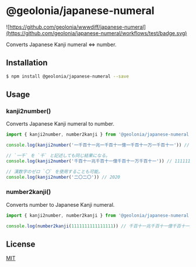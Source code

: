 # @geolonia/japanese-numeral

![https://github.com/geolonia/wwwdiff/japanese-numeral](https://github.com/geolonia/japanese-numeral/workflows/test/badge.svg)

Converts Japanese Kanji numeral <=> number.

## Installation

```bash
$ npm install @geolonia/japanese-numeral --save
```

## Usage

### kanji2number()

Converts Japanese Kanji numeral to number.

```javascript
import { kanji2number, number2kanji } from '@geolonia/japanese-numeral'

console.log(kanji2number('一千百十一兆一千百十一億一千百十一万一千百十一')) // 1111111111111111

// `一千` を `千` と記述しても同じ結果になる。
console.log(kanji2number('千百十一兆千百十一億千百十一万千百十一')) // 1111111111111111

// 漢数字のゼロ `〇` を使用することも可能。
console.log(kanji2number('二〇二〇')) // 2020
```

### number2kanji()

Converts number to Japanese Kanji numeral.

```javascript
import { kanji2number, number2kanji } from '@geolonia/japanese-numeral'

console.log(number2kanji(1111111111111111)) // 千百十一兆千百十一億千百十一万千百十一
```

## License

[MIT](LICENSE)
